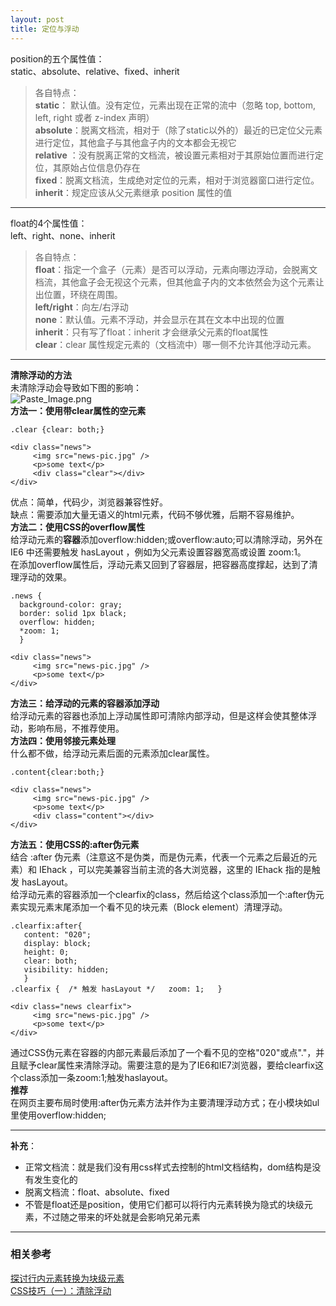 ```yaml
---
layout: post
title: 定位与浮动
---
```


position的五个属性值：   
static、absolute、relative、fixed、inherit   

>各自特点：      
**static**：	默认值。没有定位，元素出现在正常的流中（忽略 top, bottom, left, right 或者 z-index 声明）  
**absolute**：脱离文档流，相对于（除了static以外的）最近的已定位父元素进行定位，其他盒子与其他盒子内的文本都会无视它     
**relative** ：没有脱离正常的文档流，被设置元素相对于其原始位置而进行定位，其原始占位信息仍存在   
**fixed**：脱离文档流，生成绝对定位的元素，相对于浏览器窗口进行定位。    
**inherit**：规定应该从父元素继承 position 属性的值  

***

float的4个属性值：  
left、right、none、inherit   


>各自特点：     
**float**：指定一个盒子（元素）是否可以浮动，元素向哪边浮动，会脱离文档流，其他盒子会无视这个元素，但其他盒子内的文本依然会为这个元素让出位置，环绕在周围。     
**left/right**：向左/右浮动  
**none**：默认值。元素不浮动，并会显示在其在文本中出现的位置  
**inherit**：只有写了float：inherit 才会继承父元素的float属性   
**clear**：clear 属性规定元素的（文档流中）哪一侧不允许其他浮动元素。   



***

**清除浮动的方法**     
未清除浮动会导致如下图的影响：  
![Paste_Image.png](http://upload-images.jianshu.io/upload_images/1644692-8627b3e4f69a3594.png?imageMogr2/auto-orient/strip%7CimageView2/2/w/1240)  
**方法一：使用带clear属性的空元素**    

```
.clear {clear: both;}  

<div class="news">   
     <img src="news-pic.jpg" />  
     <p>some text</p>  
     <div class="clear"></div>  
</div>  
```  

优点：简单，代码少，浏览器兼容性好。   
缺点：需要添加大量无语义的html元素，代码不够优雅，后期不容易维护。     
**方法二：使用CSS的overflow属性**   
给浮动元素的**容器**添加overflow:hidden;或overflow:auto;可以清除浮动，另外在 IE6 中还需要触发 hasLayout ，例如为父元素设置容器宽高或设置 zoom:1。   
在添加overflow属性后，浮动元素又回到了容器层，把容器高度撑起，达到了清理浮动的效果。   

```
.news {  
  background-color: gray;  
  border: solid 1px black;  
  overflow: hidden;  
  *zoom: 1;  
  }  

<div class="news">  
     <img src="news-pic.jpg" />  
     <p>some text</p>  
</div>  
```  

**方法三：给浮动的元素的容器添加浮动**  
给浮动元素的容器也添加上浮动属性即可清除内部浮动，但是这样会使其整体浮动，影响布局，不推荐使用。  
**方法四：使用邻接元素处理**  
什么都不做，给浮动元素后面的元素添加clear属性。  

```
.content{clear:both;}  

<div class="news">    
     <img src="news-pic.jpg" />  
     <p>some text</p>  
     <div class="content"></div>  
</div>  
```

**方法五：使用CSS的:after伪元素**  
结合 :after 伪元素（注意这不是伪类，而是伪元素，代表一个元素之后最近的元素）和 IEhack ，可以完美兼容当前主流的各大浏览器，这里的 IEhack 指的是触发 hasLayout。  
给浮动元素的容器添加一个clearfix的class，然后给这个class添加一个:after伪元素实现元素末尾添加一个看不见的块元素（Block element）清理浮动。  

```
.clearfix:after{      
   content: "020";  
   display: block;  
   height: 0;  
   clear: both;  
   visibility: hidden;  
   }    
.clearfix {  /* 触发 hasLayout */   zoom: 1;   }  

<div class="news clearfix">  
     <img src="news-pic.jpg" />  
     <p>some text</p>  
</div>  
```

通过CSS伪元素在容器的内部元素最后添加了一个看不见的空格"020"或点"."，并且赋予clear属性来清除浮动。需要注意的是为了IE6和IE7浏览器，要给clearfix这个class添加一条zoom:1;触发haslayout。     
**推荐**  
在网页主要布局时使用:after伪元素方法并作为主要清理浮动方式；在小模块如ul里使用overflow:hidden;    

*** 

**补充**：   
 - 正常文档流：就是我们没有用css样式去控制的html文档结构，dom结构是没有发生变化的     
 - 脱离文档流：float、absolute、fixed     
 - 不管是float还是position，使用它们都可以将行内元素转换为隐式的块级元素，不过随之带来的坏处就是会影响兄弟元素  

***

### 相关参考  
[探讨行内元素转换为块级元素](http://www.cnblogs.com/ChengWuyi/p/4718765.html)  
[CSS技巧（一）：清除浮动](http://www.cnblogs.com/ForEvErNoME/p/3383539.html)   